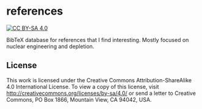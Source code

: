 # references

[![CC BY-SA 4.0](https://img.shields.io/badge/License-CC%20BY--SA%204.0-orange)](http://creativecommons.org/licenses/by-sa/4.0/)

BibTeX database for references that I find interesting. Mostly
focused on nuclear engineering and depletion. 

## License

This work is licensed under the Creative Commons Attribution-ShareAlike 4.0
International License. To view a copy of this license, visit
http://creativecommons.org/licenses/by-sa/4.0/ or send a letter to Creative
Commons, PO Box 1866, Mountain View, CA 94042, USA.
